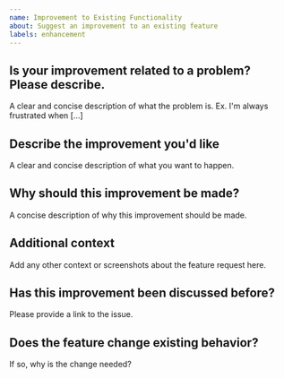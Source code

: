 ```yaml
---
name: Improvement to Existing Functionality
about: Suggest an improvement to an existing feature
labels: enhancement
---
```


## Is your improvement related to a problem? Please describe.

A clear and concise description of what the problem is. Ex. I'm always frustrated when [...]

## Describe the improvement you'd like

A clear and concise description of what you want to happen.

## Why should this improvement be made?

A concise description of why this improvement should be made.

## Additional context

Add any other context or screenshots about the feature request here.

## Has this improvement been discussed before?

Please provide a link to the issue.

## Does the feature change existing behavior?

If so, why is the change needed?
